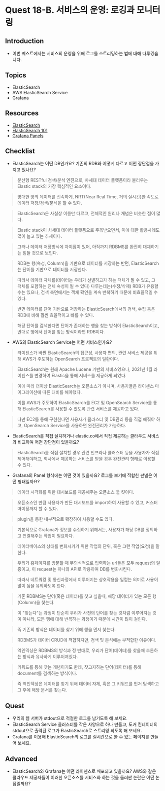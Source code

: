 # Quest 18-B. 서비스의 운영: 로깅과 모니터링

## Introduction

- 이번 퀘스트에서는 서비스의 운영을 위해 로그를 스트리밍하는 법에 대해 다루겠습니다.

## Topics

- ElasticSearch
- AWS ElasticSearch Service
- Grafana

## Resources

- [ElasticSearch](https://www.elastic.co/kr/what-is/elasticsearch)
- [ElasticSearch 101](https://www.elastic.co/kr/webinars/getting-started-elasticsearch)
- [Grafana Panels](https://grafana.com/docs/grafana/latest/panels/)

## Checklist

- ElasticSearch는 어떤 DB인가요? 기존의 RDB와 어떻게 다르고 어떤 장단점을 가지고 있나요?

> 분산형 RESTful 검색/분석 엔진으로, 차세대 데이터 플랫폼이라 불리우는 Elastic stack의 가장 핵심적인 요소이다.

> 방대한 양의 데이터를 신속하게, NRT(Near Real Time, 거의 실시간)한 속도로 데이터 저장/검색/분석을 할 수 있다.

> ElasticSearch은 사실상 이름만 다르고, 전체적인 원리나 개념은 비슷한 점이 많다.

> Elastic stack이 차세대 데이터 플랫폼으로 주목받으면서, 이에 대한 활용사례도 많이 늘고 있는 추세이다.

> 그러나 데이터 저장방식에 차이점이 있어, 아직까지 RDBMS를 완전히 대체하기는 힘들 것으로 보인다.

> RDB는 행(속성, Column)을 기반으로 데이터를 저장하는 반면, ElasticSearch는 단어를 기반으로 데이터를 저장한다.

> 따라서 데이터 자체를(데이터는 우리가 선별하고자 하는 객체가 될 수 있고, 그 객체를 포함하는 전체 속성이 될 수 있다) 다루는데는(수정/삭제) RDB가 유용할 수는 있으나, 검색 측면에서는 객체 확인을 계속 반복하기 때문에 비효율적일 수 있다.

> 반면 데이터를 단어 기반으로 저장하는 ElasticSearch에서의 검색, 수집 등은 RDB에 비해 훨씬 효율적이고 빠를 수 있다.

> 해당 단어를 검색한다면 단어가 존재하는 행을 찾는 방식이 ElasticSearch이고, 반대로 행에서 단어를 찾는 방식이라면 RDB이다.

- AWS의 ElasticSearch Service는 어떤 서비스인가요?

> 라이센스가 바뀐 ElasticSearch의 접근성, 사용자 편의, 관련 서비스 제공을 위해 AWS가 주도하는 OpenSearch 프로젝트의 일환이다.

> ElasticSearch는 원래 Apache Lucene 기반의 서비스였으나, 2021년 1월 라이센스를 변경하여 Elastic을 통해 서비스를 제공하게 되었다.

> 이에 따라 더이상 ElasticSearch는 오픈소스가 아니며, 사용자들은 라이센스 마이그레이션에 따른 대비를 해야했다.

> 이를 AWS가 주도하여 ElasticSearch를 EC2 및 OpenSearch Service를 통해 ElasticSearch를 사용할 수 있도록 관련 서비스를 제공하고 있다.

> 다만 EC2를 통해 구현한다면 사용자가 클러스터 및 DB관리 등을 직접 해줘야 하고, OpenSearch Service를 사용하면 완전관리가 가능하다.

- ElasticSearch를 직접 설치하거나 elastic.co에서 직접 제공하는 클라우드 서비스와 비교하여 어떤 장단점이 있을까요?

> ElasticSearch를 직접 설치할 경우 관련 인프라나 클러스터 등을 사용자가 직접 제어해야하고, 회사에서 제공하는 서비스를 받을 경우 완전관리 형태로 이용할 수 있다.

- Grafana의 Panel 형식에는 어떤 것이 있을까요? 로그를 보기에 적합한 판넬은 어떤 형태일까요?

> 데이터 시각화를 위한 대시보드를 제공해주는 오픈소스 툴 킷이다.

> 오픈소스인 만큼 사용자가 만든 대시보드를 import하여 사용할 수 있고, 커스터마이징까지 할 수 있다.

> plugin을 통한 내부적으로 확장하여 사용할 수도 있다.

> 기본적으로 Grafana가 정보를 수집하기 위해서는, 사용자가 해당 DB를 정의하고 연결해주는 작업이 필요하다.

> 데이터베이스의 상태를 변화시키기 위한 작업의 단위, 혹은 그런 작업(요청)을 말한다.

> 우리가 홈페이지를 방문할 때 무의식적으로 입력하는 url들은 모두 request의 일종이고, 이 request는 하나의 API로 작용하여 DB를 변화시킨다.

> 따라서 네트워킹 및 통신과정에서 이루어지는 상호작용을 일컫는 의미로 사용이 많이 됨을 유의하도록 한다.

> 기존 RDBMS는 단어(혹은 데이터)를 찾고 싶을때, 해당 데이터가 있는 모든 행(Column)을 찾는다.

> 이 "찾는다"는 과정이 단순히 우리가 사전의 단어를 찾는 것처럼 이루어지는 것이 아니라, 모든 행에 대해 반복하는 과정이기 때문에 시간이 많이 걸린다.

> 즉 기존의 방식은 데이터를 찾기 위해 행을 먼저 찾는다.

> RDBMS가 데이터 CRUD에 적합하지만, 검색 및 분석에는 부적합한 이유이다.

> 역인덱싱은 RDBMS의 방식과 정 반대로, 우리가 단어(데이터)를 찾을때 추론하는 방식과 유사하게 이루어져있다.

> 키워드를 통해 찾는 개념이기도 한데, 찾고자하는 단어(데이터)를 통해 document를 검색하는 방식이다.

> 즉 역인덱싱은 데이터를 찾기 위해 데이터 자체, 혹은 그 키워드를 먼저 탐색하고 그 후에 해당 문서를 찾는다.

## Quest

- 우리의 웹 서버가 stdout으로 적절한 로그를 남기도록 해 보세요.
- ElasticSearch Service 클러스터를 작은 사양으로 하나 만들고, 도커 컨테이너의 stdout으로 출력된 로그가 ElasticSearch로 스트리밍 되도록 해 보세요.
- Grafana를 이용해 ElasticSearch의 로그를 실시간으로 볼 수 있는 페이지를 만들어 보세요.

## Advanced

- ElasticSearch와 Grafana는 어떤 라이센스로 배포되고 있을까요? AWS와 같은 클라우드 제공자들이 이러한 오픈소스를 서비스화 하는 것을 둘러싼 논란은 어떤 논점일까요?
